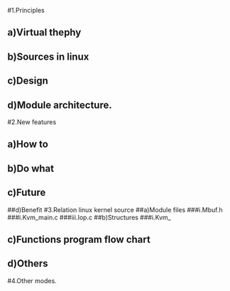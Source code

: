 

#1.Principles
##  a)Virtual thephy
##  b)Sources in linux
##  c)Design 
##  d)Module architecture.
#2.New features
##  a)How to 
##  b)Do what
##  c)Future
##d)Benefit
#3.Relation linux kernel source
##a)Module files
###i.Mbuf.h
###i.Kvm_main.c
###iii.Iop.c
##b)Structures
###i.Kvm_
##  c)Functions program flow chart
##  d)Others
#4.Other modes.

